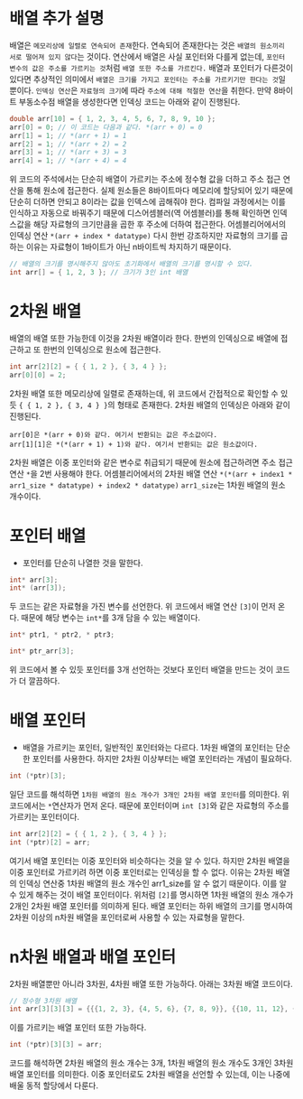 # 배열 추가 설명
배열은 `메모리상에 일렬로 연속되어 존재`한다. 연속되어 존재한다는 것은 `배열의 원소끼리 서로 떨어져 있지 않다`는 것이다.
연산에서 배열은 사실 포인터와 다를게 없는데, `포인터 변수의 값은 주소를 가르키는 것`처럼 `배열 또한 주소를 가르킨다.`
배열과 포인터가 다른것이 있다면 추상적인 의미에서 `배열은 크기를 가지고 포인터는 주소를 가르키기만 한다는 것`일 뿐이다.
`인덱싱 연산`은 `자료형의 크기`에 따라 `주소에 대해 적절한 연산`을 취한다.
만약 8바이트 부동소수점 배열을 생성한다면 인덱싱 코드는 아래와 같이 진행된다.

```cpp
double arr[10] = { 1, 2, 3, 4, 5, 6, 7, 8, 9, 10 };
arr[0] = 0; // 이 코드는 다음과 같다. *(arr + 0) = 0
arr[1] = 1; // *(arr + 1) = 1
arr[2] = 1; // *(arr + 2) = 2
arr[3] = 1; // *(arr + 3) = 3
arr[4] = 1; // *(arr + 4) = 4
```

위 코드의 주석에서는 단순히 배열이 가르키는 주소에 정수형 값을 더하고 주소 접근 연산을 통해 원소에 접근한다.
실제 원소들은 8바이트마다 메모리에 할당되어 있기 때문에 단순히 더하면 안되고 8이라는 값을 인덱스에 곱해줘야 한다.
컴파일 과정에서는 이를 인식하고 자동으로 바꿔주기 때문에 디스어셈블러(역 어셈블러)를 통해 확인하면 인덱스값을 해당 자료형의 크기만큼을 곱한 후 주소에 더하여 접근한다.
어셈블리어에서의 인덱싱 연산 ```*(arr + index * datatype)```
다시 한번 강조하지만 자료형의 크기를 곱하는 이유는 자료형이 1바이트가 아닌 n바이트씩 차지하기 때문이다.

```cpp
// 배열의 크기를 명시해주지 않아도 초기화에서 배열의 크기를 명시할 수 있다.
int arr[] = { 1, 2, 3 }; // 크기가 3인 int 배열
```
# 2차원 배열
배열의 배열 또한 가능한데 이것을 2차원 배열이라 한다.
한번의 인덱싱으로 배열에 접근하고 또 한번의 인덱싱으로 원소에 접근한다.

```cpp
int arr[2][2] = { { 1, 2 }, { 3, 4 } };
arr[0][0] = 2;
```

2차원 배열 또한 메모리상에 일렬로 존재하는데, 위 코드에서 간접적으로 확인할 수 있듯 ```{ { 1, 2 }, { 3, 4 } }```의 형태로 존재한다.
2차원 배열의 인덱싱은 아래와 같이 진행된다.

```
arr[0]은 *(arr + 0)와 같다. 여기서 반환되는 값은 주소값이다.
arr[1][1]은 *(*(arr + 1) + 1)와 같다. 여기서 반환되는 값은 원소값이다.
```

2차원 배열은 이중 포인터와 같은 변수로 취급되기 때문에 원소에 접근하려면 주소 접근 연산 ```*```을 2번 사용해야 한다.
어셈블리어에서의 2차원 배열 연산 ```*(*(arr + index1 * arr1_size * datatype) + index2 * datatype)```
`arr1_size`는 1차원 배열의 원소 개수이다.
# 포인터 배열
- 포인터를 단순히 나열한 것을 말한다.

```cpp
int* arr[3];
int* (arr[3]);
```

두 코드는 같은 자료형을 가진 변수를 선언한다.
위 코드에서 배열 연산 ```[3]```이 먼저 온다. 때문에 해당 변수는 `int*`를 3개 담을 수 있는 배열이다.

```cpp
int* ptr1, * ptr2, * ptr3;

int* ptr_arr[3];
```

위 코드에서 볼 수 있듯 포인터를 3개 선언하는 것보다 포인터 배열을 만드는 것이 코드가 더 깔끔하다.
# 배열 포인터
- 배열을 가르키는 포인터, 일반적인 포인터와는 다르다. 1차원 배열의 포인터는 단순한 포인터를 사용한다. 하지만 2차원 이상부터는 배열 포인터라는 개념이 필요하다.

```cpp
int (*ptr)[3];
```

일단 코드를 해석하면 ```1차원 배열의 원소 개수가 3개인 2차원 배열 포인터```를 의미한다.
위 코드에서는 ```*```연산자가 먼저 온다. 때문에 포인터이며 ```int [3]```와 같은 자료형의 주소를 가르키는 포인터이다.

```cpp
int arr[2][2] = { { 1, 2 }, { 3, 4 } };
int (*ptr)[2] = arr;
```

여기서 배열 포인터는 이중 포인터와 비슷하다는 것을 알 수 있다.
하지만 2차원 배열을 이중 포인터로 가르키려 하면 이중 포인터로는 인덱싱을 할 수 없다.
이유는 2차원 배열의 인덱싱 연산중 1차원 배열의 원소 개수인 arr1_size를 알 수 없기 때문이다.
이를 알 수 있게 해주는 것이 배열 포인터이다. 위처럼 ```[2]```를 명시하면 1차원 배열의 원소 개수가 2개인 2차원 배열 포인터를 의미하게 된다.
배열 포인터는 하위 배열의 크기를 명시하여 2차원 이상의 n차원 배열을 포인터로써 사용할 수 있는 자료형을 말한다.
# n차원 배열과 배열 포인터
2차원 배열뿐만 아니라 3차원, 4차원 배열 또한 가능하다. 아래는 3차원 배열 코드이다.

```cpp
// 정수형 3차원 배열
int arr[3][3][3] = {{{1, 2, 3}, {4, 5, 6}, {7, 8, 9}}, {{10, 11, 12}, {13, 14, 15}, {16, 17, 18}}, {{19, 20, 21}, {22, 23, 24}, {25, 26, 27}}};
```

이를 가르키는 배열 포인터 또한 가능하다.

```cpp
int (*ptr)[3][3] = arr;
```

코드를 해석하면 2차원 배열의 원소 개수는 3개, 1차원 배열의 원소 개수도 3개인 3차원 배열 포인터를 의미한다.
이중 포인터로도 2차원 배열을 선언할 수 있는데, 이는 나중에 배울 동적 할당에서 다룬다.
